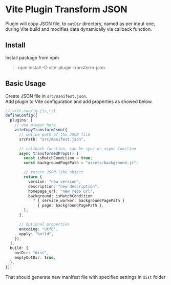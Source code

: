 # Vite Plugin Transform JSON

Plugin will copy JSON file, to `outDir` directory, named as per input one, during Vite build and modifies data dynamically via callback function.

## Install

Install package from npm

> npm install -D vite-plugin-transform-json

## Basic Usage

Create JSON file in `src/manifest.json`.  
Add plugin to Vite configuration and add properties as showed below.

```ts
// vite.config.{js,ts}
defineConfig({
  plugins: [
    // use plugin here
    viteCopyTransformJson({
      // define path of the JSON file
      srcPath: "src/manifest.json",

      // callback function, can be sync or async function
      async transformedProps() {
        const isMatchCondition = true;
        const backgroundPagePath = "assets/background.js";

        // return JSON-like object
        return {
          version: "new version",
          description: "new description",
          homepage_url: "new repo url",
          background: isMatchCondition
            ? { service_worker: backgroundPagePath }
            : { page: backgroundPagePath },
        };
      },

      // Optional properties
      encoding: "utf8",
      apply: "build",
    }),
  ],
  build: {
    outDir: "dist",
    emptyOutDir: true,
  },
});
```

That should generate new manifest file with specified settings in `dist` folder
